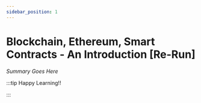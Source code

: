 ```yaml
---
sidebar_position: 1
---
```


# Blockchain, Ethereum, Smart Contracts - An Introduction [Re-Run]

_Summary Goes Here_

:::tip Happy Learning!!

<QuestButton text="Go To Quest" />

:::


